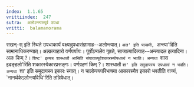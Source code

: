 ```yaml
---
index:  1.1.65
vrittiindex:  247
sutra:  अलोऽन्त्यात्पूर्व उपधा
vritti:  balamanorama 
---
```


सखन्-स् इति स्थिते उपधाकार्यं वक्ष्यन्नुपधासंज्ञामाह--अलोन्त्यात्। `अल' इति पञ्चमी, `अन्त्या'दिति सामानाधिकरण्यात्। अल्प्रत्याहारो वर्णपर्यायः। पूर्वोऽप्यलेव गृह्रते, साजात्यादित्याह--अन्त्यादल इत्यादिना। अलः किम् ?। `शिष्ट' इत्यत्र शास्धातौ आसिति संघातात्पूर्वशकारस्योपधात्वं न भवति। अन्यथा `शास इदङ्हलो'रिति शकारस्येकारप्रसङ्गः। वर्णग्रहणं किम् ?। शास्धातौ `शा' इति समुदायस्य उपधात्वं न भवति। अन्यथा `शा' इति समुदायस्य इकारः स्यात्। न चालोन्त्यपरिभाषया आकारस्यैव इकारो भवतीति वाच्यं, `नानर्थकेऽलोन्त्यविधि'रिति तन्निषेधात्। 

